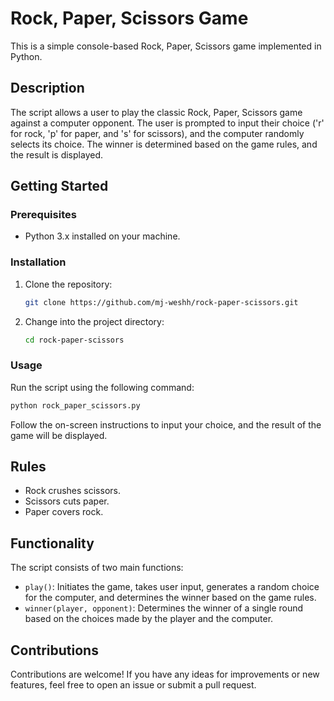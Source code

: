 # Rock, Paper, Scissors Game

This is a simple console-based Rock, Paper, Scissors game implemented in Python.

## Description

The script allows a user to play the classic Rock, Paper, Scissors game against a computer opponent. The user is prompted to input their choice ('r' for rock, 'p' for paper, and 's' for scissors), and the computer randomly selects its choice. The winner is determined based on the game rules, and the result is displayed.

## Getting Started

### Prerequisites

- Python 3.x installed on your machine.

### Installation

1. Clone the repository:

   ```bash
   git clone https://github.com/mj-weshh/rock-paper-scissors.git
   ```

2. Change into the project directory:

   ```bash
   cd rock-paper-scissors
   ```

### Usage

Run the script using the following command:

```bash
python rock_paper_scissors.py
```

Follow the on-screen instructions to input your choice, and the result of the game will be displayed.

## Rules

- Rock crushes scissors.
- Scissors cuts paper.
- Paper covers rock.

## Functionality

The script consists of two main functions:

- `play()`: Initiates the game, takes user input, generates a random choice for the computer, and determines the winner based on the game rules.
- `winner(player, opponent)`: Determines the winner of a single round based on the choices made by the player and the computer.

## Contributions

Contributions are welcome! If you have any ideas for improvements or new features, feel free to open an issue or submit a pull request.
